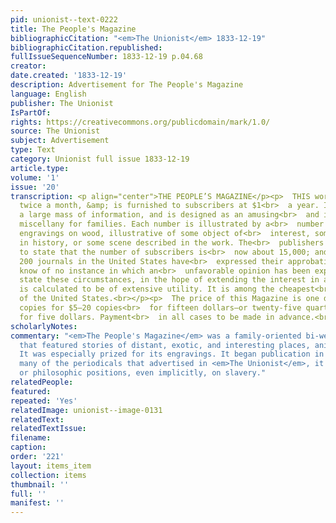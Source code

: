 ```yaml
---
pid: unionist--text-0222
title: The People's Magazine
bibliographicCitation: "<em>The Unionist</em> 1833-12-19"
bibliographicCitation.republished: 
fullIssueSequenceNumber: 1833-12-19 p.04.68
creator: 
date.created: '1833-12-19'
description: Advertisement for The People's Magazine
language: English
publisher: The Unionist
IsPartOf: 
rights: https://creativecommons.org/publicdomain/mark/1.0/
source: The Unionist
subject: Advertisement
type: Text
category: Unionist full issue 1833-12-19
article.type: 
volume: '1'
issue: '20'
transcription: <p align="center">THE PEOPLE’S MAGAZINE</p><p>  THIS work is published
  twice a month, &amp; is furnished to subscribers at $1<br>  a year. It contains
  a large mass of information, and is designed as an amusing<br>  and instructive
  miscellany for families. Each number is illustrated by a<br>  number of beautiful
  engravings on wood, illustrative of some object of<br>  interest, some incident
  in history, or some scene described in the work. The<br>  publishers have the satisfaction
  to state that the number of subscribers is<br>  now about 15,000; and while about
  200 journals in the United States have<br>  expressed their approbation of it, we
  know of no instance in which an<br>  unfavorable opinion has been expressed.<br></p><p>  We
  state these circumstances, in the hope of extending the interest in a work,<br>  which
  is calculated to be of extensive utility. It is among the cheapest<br>  periodicals
  of the United States.<br></p><p>  The price of this Magazine is one dollar a year—six
  copies for $5—20 copies<br>  for fifteen dollars—or twenty-five quarterly parts
  for five dollars. Payment<br>  in all cases to be made in advance.<br></p><p>  &nbsp;&nbsp;&nbsp;&nbsp;&nbsp;&nbsp;&nbsp;&nbsp;&nbsp;&nbsp;&nbsp;&nbsp;&nbsp;&nbsp;&nbsp;&nbsp;&nbsp;&nbsp;&nbsp;&nbsp;&nbsp;&nbsp;&nbsp;&nbsp;&nbsp;&nbsp;&nbsp;&nbsp;&nbsp;&nbsp;&nbsp;&nbsp;&nbsp;&nbsp;&nbsp;&nbsp;&nbsp;&nbsp;&nbsp;&nbsp;&nbsp;&nbsp;&nbsp;&nbsp;&nbsp;&nbsp;&nbsp;&nbsp;&nbsp;&nbsp;&nbsp;&nbsp;&nbsp;&nbsp;&nbsp;&nbsp;&nbsp;&nbsp;&nbsp;&nbsp;&nbsp;&nbsp;&nbsp;&nbsp;&nbsp;&nbsp;&nbsp;&nbsp;&nbsp;&nbsp;&nbsp;<br>  Nov.<br>  27&nbsp;&nbsp;&nbsp;&nbsp;&nbsp;&nbsp;&nbsp;&nbsp;&nbsp;&nbsp;&nbsp;&nbsp;&nbsp;&nbsp;&nbsp;&nbsp;&nbsp;&nbsp;&nbsp;&nbsp;&nbsp;&nbsp;&nbsp;&nbsp;&nbsp;&nbsp;&nbsp;&nbsp;&nbsp;&nbsp;&nbsp;&nbsp;&nbsp;&nbsp;&nbsp;<br>  18<br></p><p></p>
scholarlyNotes: 
commentary: "<em>The People's Magazine</em> was a family-oriented bi-weekly magazine
  that featured stories of distant, exotic, and interesting places, animals, and people.
  It was especially prized for its engravings. It began publication in 1833. Unlike
  many of the periodicals that advertised in <em>The Unionist</em>, it took no political
  or philosophic positions, even implicitly, on slavery."
relatedPeople: 
featured: 
repeated: 'Yes'
relatedImage: unionist--image-0131
relatedText: 
relatedTextIssue: 
filename: 
caption: 
order: '221'
layout: items_item
collection: items
thumbnail: ''
full: ''
manifest: ''
---
```

